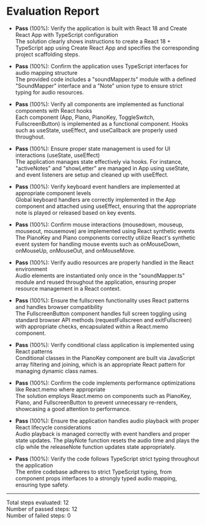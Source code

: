 # Evaluation Report

- **Pass** (100%): Verify the application is built with React 18 and Create React App with TypeScript configuration  
  The solution clearly shows instructions to create a React 18 + TypeScript app using Create React App and specifies the corresponding project scaffolding steps.

- **Pass** (100%): Confirm the application uses TypeScript interfaces for audio mapping structure  
  The provided code includes a "soundMapper.ts" module with a defined "SoundMapper" interface and a "Note" union type to ensure strict typing for audio resources.

- **Pass** (100%): Verify all components are implemented as functional components with React hooks  
  Each component (App, Piano, PianoKey, ToggleSwitch, FullscreenButton) is implemented as a functional component. Hooks such as useState, useEffect, and useCallback are properly used throughout.

- **Pass** (100%): Ensure proper state management is used for UI interactions (useState, useEffect)  
  The application manages state effectively via hooks. For instance, "activeNotes" and "showLetter" are managed in App using useState, and event listeners are setup and cleaned up with useEffect.

- **Pass** (100%): Verify keyboard event handlers are implemented at appropriate component levels  
  Global keyboard handlers are correctly implemented in the App component and attached using useEffect, ensuring that the appropriate note is played or released based on key events.

- **Pass** (100%): Confirm mouse interactions (mousedown, mouseup, mouseout, mousemove) are implemented using React synthetic events  
  The PianoKey and Piano components correctly utilize React's synthetic event system for handling mouse events such as onMouseDown, onMouseUp, onMouseOut, and onMouseMove.

- **Pass** (100%): Verify audio resources are properly handled in the React environment  
  Audio elements are instantiated only once in the "soundMapper.ts" module and reused throughout the application, ensuring proper resource management in a React context.

- **Pass** (100%): Ensure the fullscreen functionality uses React patterns and handles browser compatibility  
  The FullscreenButton component handles full screen toggling using standard browser API methods (requestFullscreen and exitFullscreen) with appropriate checks, encapsulated within a React.memo component.

- **Pass** (100%): Verify conditional class application is implemented using React patterns  
  Conditional classes in the PianoKey component are built via JavaScript array filtering and joining, which is an appropriate React pattern for managing dynamic class names.

- **Pass** (100%): Confirm the code implements performance optimizations like React.memo where appropriate  
  The solution employs React.memo on components such as PianoKey, Piano, and FullscreenButton to prevent unnecessary re-renders, showcasing a good attention to performance.

- **Pass** (100%): Ensure the application handles audio playback with proper React lifecycle considerations  
  Audio playback is managed correctly with event handlers and proper state updates. The playNote function resets the audio time and plays the clip while the releaseNote function updates state appropriately.

- **Pass** (100%): Verify the code follows TypeScript strict typing throughout the application  
  The entire codebase adheres to strict TypeScript typing, from component props interfaces to a strongly typed audio mapping, ensuring type safety.

---

Total steps evaluated: 12  
Number of passed steps: 12  
Number of failed steps: 0